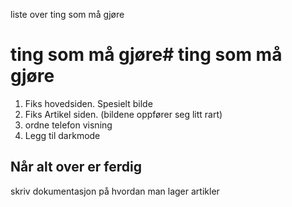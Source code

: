 liste over ting som må gjøre

# ting som må gjøre# ting som må gjøre
1. Fiks hovedsiden. Spesielt bilde
2. Fiks Artikel siden. (bildene oppfører seg litt rart)
3. ordne telefon visning
4. Legg til darkmode


## Når alt over er ferdig
skriv dokumentasjon på hvordan man lager artikler
